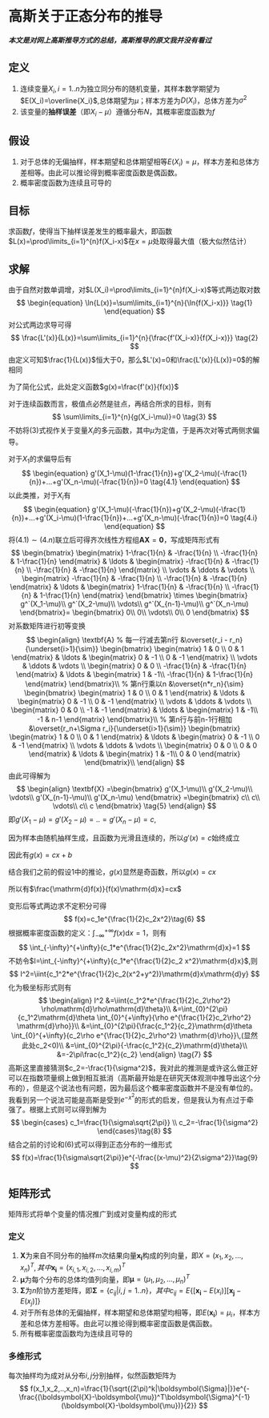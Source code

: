 # 高斯关于正态分布的推导

***本文是对网上高斯推导方式的总结，高斯推导的原文我并没有看过***

## 定义

1. 连续变量$X_i,i=1..n$为独立同分布的随机变量，其样本数学期望为$E(X_i)=\overline{X_i}$,总体期望为$\mu$；样本方差为$D(X_i)$，总体方差为$\sigma^2$
2. 该变量的**抽样误差**（即$X_i-\mu$）遵循分布$N$，其概率密度函数为$f$

## 假设

1. 对于总体的无偏抽样，样本期望和总体期望相等$E(X_i)=\mu$，样本方差和总体方差相等。由此可以推论得到概率密度函数是偶函数。
2. 概率密度函数为连续且可导的

## 目标

求函数$f$，使得当下抽样误差发生的概率最大，即函数$L(x)=\prod\limits_{i=1}^{n}f(X_i-x)$在$x=\mu$处取得最大值（极大似然估计）

## 求解

由于自然对数单调增，对$L(X_i)=\prod\limits_{i=1}^{n}f(X_i-x)$等式两边取对数
$$
\begin{equation}
\ln{L(x)}=\sum\limits_{i=1}^{n}{\ln{f(X_i-x)}} \tag{1}
\end{equation}
$$
对公式两边求导可得
$$
\frac{L'(x)}{L(x)}=\sum\limits_{i=1}^{n}{\frac{f'(X_i-x)}{f(X_i-x)}} \tag{2}
$$
由定义可知$\frac{1}{L(x)}$恒大于0，那么$L'(x)=0和\frac{L'(x)}{L(x)}=0$的解相同

为了简化公式，此处定义函数$g(x)=\frac{f'(x)}{f(x)}$

对于连续函数而言，极值点必然是驻点，再结合所求的目标，则有
$$
\sum\limits_{i=1}^{n}{g(X_i-\mu)}=0 \tag{3}
$$
不妨将$(3)$式视作关于变量$X_i$的多元函数，其中$\mu$为定值，于是再次对等式两侧求偏导。

对于$X_1$的求偏导后有
$$
\begin{equation}
g'(X_1-\mu)(1-\frac{1}{n})+g'(X_2-\mu)(-\frac{1}{n})+...+g'(X_n-\mu)(-\frac{1}{n})=0 \tag{4.1}
\end{equation}
$$
以此类推，对于$X_i$有
$$
\begin{equation}
g'(X_1-\mu)(-\frac{1}{n})+g'(X_2-\mu)(-\frac{1}{n})+...+g'(X_i-\mu)(1-\frac{1}{n})+...+g'(X_n-\mu)(-\frac{1}{n})=0 \tag{4.i}
\end{equation}
$$
将$(4.1)\sim(4.n)$联立后可得齐次线性方程组$\textbf{AX}=\textbf{0}$，写成矩阵形式有
$$
\begin{bmatrix}
\begin{matrix}
1-\frac{1}{n} & -\frac{1}{n} \\
-\frac{1}{n} & 1-\frac{1}{n}
\end{matrix} & \ldots & \begin{matrix}
-\frac{1}{n} & -\frac{1}{n} \\
-\frac{1}{n} & -\frac{1}{n} 
\end{matrix} \\
\vdots & \ddots & \vdots \\
\begin{matrix}
-\frac{1}{n} & -\frac{1}{n} \\
-\frac{1}{n} & -\frac{1}{n} 
\end{matrix} & \ldots & \begin{matrix}
1-\frac{1}{n} & -\frac{1}{n} \\
-\frac{1}{n} & 1-\frac{1}{n}
\end{matrix}
\end{bmatrix} \times
\begin{bmatrix}
g^`(X_1-\mu)\\
g^`(X_2-\mu)\\
\vdots\\
g^`(X_{n-1}-\mu)\\
g^`(X_n-\mu)
\end{bmatrix}=
\begin{bmatrix}
0\\
0\\
\vdots\\
0\\
0
\end{bmatrix}
$$
对系数矩阵进行初等变换
$$
\begin{align}
\textbf{A} 
% 每一行减去第n行
&\overset{r_i - r_n}{\underset{i>1}{\sim}} \begin{bmatrix}
\begin{matrix}
1 & 0 \\
0 & 1
\end{matrix} & \ldots & \begin{matrix}
0 & -1 \\
0 & -1 
\end{matrix} \\
\vdots & \ddots & \vdots \\
\begin{matrix}
0 & 0 \\
-\frac{1}{n} & -\frac{1}{n}
\end{matrix} & \ldots & \begin{matrix}
1 & -1\\
-\frac{1}{n} & 1-\frac{1}{n}
\end{matrix}
\end{bmatrix}\\
% 第n行乘以n
&\overset{n*r_n}{\sim} \begin{bmatrix}
\begin{matrix}
1 & 0 \\
0 & 1
\end{matrix} & \ldots & \begin{matrix}
0 & -1 \\
0 & -1 
\end{matrix} \\
\vdots & \ddots & \vdots \\
\begin{matrix}
0 & 0 \\
-1 & -1
\end{matrix} & \ldots & \begin{matrix}
1 & -1\\
-1 & n-1
\end{matrix}
\end{bmatrix}\\
% 第n行与前n-1行相加
&\overset{r_n+\Sigma r_i}{\underset{i>1}{\sim}} \begin{bmatrix}
\begin{matrix}
1 & 0 \\
0 & 1
\end{matrix} & \ldots & \begin{matrix}
0 & -1 \\
0 & -1 
\end{matrix} \\
\vdots & \ddots & \vdots \\
\begin{matrix}
0 & 0 \\
0 & 0
\end{matrix} & \ldots & \begin{matrix}
1 & -1\\
0 & 0
\end{matrix}
\end{bmatrix}\\
\end{align}
$$
由此可得解为
$$
\begin{align}
\textbf{X}
=\begin{bmatrix}
g'(X_1-\mu)\\
g'(X_2-\mu)\\
\vdots\\
g'(X_{n-1}-\mu)\\
g'(X_n-\mu)
\end{bmatrix}
=\begin{bmatrix}
c\\
c\\
\vdots\\
c\\
c
\end{bmatrix} \tag{5}
\end{align}
$$
即$g'(X_1-\mu)=g'(X_2-\mu)=..=g'(X_n-\mu)=c$,

因为样本由随机抽样生成，且函数为光滑且连续的，所以$g'(x)=c$始终成立

因此有$g(x)=cx+b$

结合我们之前的假设1中的推论，$g(x)$显然是奇函数，所以$g(x)=cx$

所以有$\frac{\mathrm{d}f(x)}{f(x)\mathrm{d}x}=cx$

变形后等式两边求不定积分可得
$$
f(x)=c_1e^{\frac{1}{2}c_2x^2}\tag{6}
$$
根据概率密度函数的定义：$\int_{-\infty}^{+\infty}{f(x)\mathrm{d}x}=1$，则有
$$
\int_{-\infty}^{+\infty}{c_1*e^{\frac{1}{2}c_2x^2}\mathrm{d}x}=1
$$
不妨令$I=\int_{-\infty}^{+\infty}{c_1*e^{\frac{1}{2}c_2 x^2}\mathrm{d}x}$,则
$$
I^2=\iint{c_1^2*e^{\frac{1}{2}c_2(x^2+y^2)}\mathrm{d}x\mathrm{d}y}
$$
化为极坐标形式则有
$$
\begin{align}
I^2
&=\iint{c_1^2*e^{\frac{1}{2}c_2\rho^2} \rho\mathrm{d}\rho\mathrm{d}\theta}\\
&=\int_{0}^{2\pi}{c_1^2\mathrm{d}\theta \int_{0}^{+\infty}{\rho e^{\frac{1}{2}c_2\rho^2} \mathrm{d}\rho}}\\
&=\int_{0}^{2\pi}{\frac{c_1^2}{c_2}\mathrm{d}\theta \int_{0}^{+\infty}{c_2\rho e^{\frac{1}{2}c_2\rho^2} \mathrm{d}\rho}}\,(显然此处c_2<0)\\
&=\int_{0}^{2\pi}{-\frac{c_1^2}{c_2}\mathrm{d}\theta}\\
&=-2\pi\frac{c_1^2}{c_2}
\end{align} \tag{7}
$$
高斯这里直接猜测$c_2=-\frac{1}{\sigma^2}$，我对此的推测是或许这么做正好可以在指数项量纲上做到相互抵消（高斯最开始是在研究天体观测中推导出这个分布的），但是这个说法也有问题，因为最后这个概率密度函数并不是没有单位的。我看到另一个说法可能是高斯是受到$e^{-x^2}$的形式的启发，但是我认为有点过于牵强了。根据上式则可以得到解为
$$
\begin{cases}
c_1=\frac{1}{\sigma\sqrt{2\pi}} \\
c_2=-\frac{1}{\sigma^2}
\end{cases}\tag{8}
$$
结合之前的讨论和$(6)$式可以得到正态分布的一维形式
$$
f(x)=\frac{1}{\sigma\sqrt{2\pi}}e^{-\frac{(x-\mu)^2}{2\sigma^2}}\tag{9}
$$

## 矩阵形式

矩阵形式将单个变量的情况推广到成对变量构成的形式

### 定义

1. $\boldsymbol{X}$为来自不同分布的抽样$m$次结果向量$\boldsymbol{x_i}$构成的列向量，即$X=(x_1,x_2,...,x_n)^T,其中\boldsymbol{x_i}=(x_{i,1},x_{i,2},...,x_{i,m})^T$
2. $\boldsymbol{\mu}$为每个分布的总体均值列向量，即$\boldsymbol{\mu}=(\mu_1,\mu_2,...,\mu_n)^T$
3. $\boldsymbol{\Sigma}$为$n$阶协方差矩阵，即$\boldsymbol{\Sigma}=\{c_{ij}|i,j=1..n\}，其中c_{ij}=E\{[\boldsymbol{x_i}-E(x_i)][\boldsymbol{x_j}-E(x_j)]\}$
4. 对于所有总体的无偏抽样，样本期望和总体期望均相等，即$E(\boldsymbol{x_i})=\mu_i$，样本方差和总体方差相等。由此可以推论得到概率密度函数是偶函数。
5. 所有概率密度函数均为连续且可导的

### 多维形式

每次抽样均为成对从分布$i,j$分别抽样，似然函数矩阵为
$$
f(x_1,x_2,..,x_n)=\frac{1}{\sqrt{(2\pi)^k|\boldsymbol{\Sigma}|}}e^{-\frac{(\boldsymbol{X}-\boldsymbol{\mu})^T\boldsymbol{\Sigma}^{-1}(\boldsymbol{X}-\boldsymbol{\mu})}{2}}
$$
